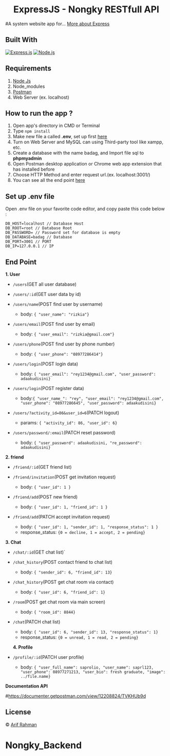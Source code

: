 <h1 align="center">ExpressJS - Nongky RESTfull API</h1>

#A system website app for... [More about Express](https://en.wikipedia.org/wiki/Express.js)

## Built With

[![Express.js](https://img.shields.io/badge/Express.js-4.x-orange.svg?style=rounded-square)](https://expressjs.com/en/starter/installing.html)
[![Node.js](https://img.shields.io/badge/Node.js-v.12.13-green.svg?style=rounded-square)](https://nodejs.org/)

## Requirements

1. <a href="https://nodejs.org/en/download/">Node Js</a>
2. Node_modules
3. <a href="https://www.getpostman.com/">Postman</a>
4. Web Server (ex. localhost)

## How to run the app ?

1. Open app's directory in CMD or Terminal
2. Type `npm install`
3. Make new file a called **.env**, set up first [here](#set-up-env-file)
4. Turn on Web Server and MySQL can using Third-party tool like xampp, etc.
5. Create a database with the name badag, and Import file sql to **phpmyadmin**
6. Open Postman desktop application or Chrome web app extension that has installed before
7. Choose HTTP Method and enter request url.(ex. localhost:3001/)
8. You can see all the end point [here](#end-point)

## Set up .env file

Open .env file on your favorite code editor, and copy paste this code below :

```
DB_HOST=localhost // Database Host
DB_ROOT=root // Database Root
DB_PASSWORD= // Password set for database is empty
DB_DATABASE=badag // Database
DB_PORT=3001 // PORT
DB_IP=127.0.0.1 // IP
```

## End Point

**1. User**

- `/users`(GET all user database)
- `/users/:id`(GET user data by id)

- `/users/name`(POST find user by username)

  - body: `{ "user_name": "rizkia"}`

- `/users/email`(POST find user by email)

  - body: `{ "user_email": "rizkia@gmail.com"}`

- `/users/phone`(POST find user by phone number)

  - body: `{ "user_phone": "08977286414"}`

- `/users/login`(POST login data)

  - body: `{ "user_email": "rey1234@gmail.com", "user_password": adaakudisini}`

- `/users/login`(POST register data)

  - body:`{ "user_name_": "rey", "user_email": "rey1234@gmail.com", "user_phone": "08977286645", "user_password": adaakudisini}`

- `/users/?activity_id=86&user_id=6`(PATCH logout)

  - params: `{ "activity_id": 86, "user_id": 6}`

- `/users/password/:email`(PATCH reset password)
  - body: `{ "user_password": adaakudisini, "re_password": adaakudisini}`

**2. friend**

- `/friend/:id`(GET friend list)

- `/friend/invitation`(POST get invitation request)

  - body: `{ "user_id": 1 }`

- `/friend/add`(POST new friend)

  - body: `{ "user_id": 1, "friend_id": 1 }`

- `/friend/add`(PATCH accept invitation request)
  - body: `{ "user_id": 1, "sender_id": 1, "response_status": 1 }`
  - response_status: `{0 = decline, 1 = accept, 2 = pending}`

**3. Chat**

- `/chat/:id`(GET chat list)`

- `/chat_history`(POST contact friend to chat list)

  - body: `{ "sender_id": 6, "friend_id": 13}`

- `/chat_history`(POST get chat room via contact)

  - body: `{ "user_id": 6, "friend_id": 1}`

- `/room`(POST get chat room via main screen)

  - body: `{ "room_id": 8844}`

- `/chat`(PATCH chat list)

  - body: `{ "user_id": 6, "sender_id": 13, "response_status": 1}`
  - response_status: `{0 = unread, 1 = read, 2 = pending}`

  **4. Profile**

- `/profile/:id`(PATCH user profile)

  - body: `{ "user_full_name": saprolio, "user_name": saprl123, "user_phone": 08977271213, "user_bio": fresh graduate, "image": ../file.name}`

**Documentation API**

#https://documenter.getpostman.com/view/12208824/TVKHUb9d

## License

© [Arif Rahman](https://github.com/Glitchfer)

# Nongky_Backend

